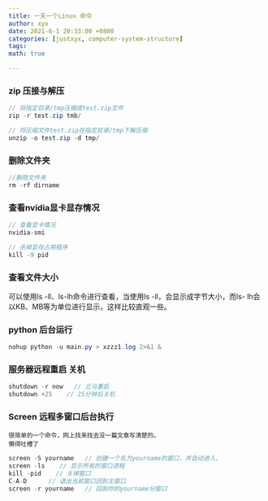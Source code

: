 ```yaml
---
title: 一天一个Linux 命令
author: xyx
date: 2021-6-1 20:33:00 +0800
categories: [justxyx, computer-system-structure]
tags: 
math: true

---
```


### zip 压接与解压

~~~java
// 将指定目录/tmp压缩成test.zip文件
zip -r test.zip tmb/

// 将压缩文件test.zip在指定目录/tmp下解压缩
unzip -o test.zip -d tmp/
~~~

### 删除文件夹
~~~java
//删除文件夹
rm -rf dirname
~~~

### 查看nvidia显卡显存情况
~~~java
// 查看显卡情况
nvidia-smi

// 杀掉显存占用程序
kill -9 pid

~~~

### 查看文件大小
可以使用ls -ll、ls-lh命令进行查看，当使用ls -ll，会显示成字节大小，而ls- lh会以KB、MB等为单位进行显示，这样比较直观一些。

### python 后台运行 
~~~java
nohup python -u main.py > xzzz1.log 2>&1 &
~~~

### 服务器远程重启 关机
~~~java
shutdown -r now   // 立马重启
shutdown +25    // 25分钟后关机
~~~

### Screen 远程多窗口后台执行

    很简单的一个命令，网上找来找去没一篇文章写清楚的。
    懒得吐槽了

~~~java
screen -S yourname   // 创建一个名为yourname的窗口，并自动进入。
screen -ls    // 显示所有的窗口进程
kill -pid    // 关掉窗口
C-A-D      // 退出当前窗口回到主窗口
screen -r yourname   // 回到你的yourname分窗口
~~~
